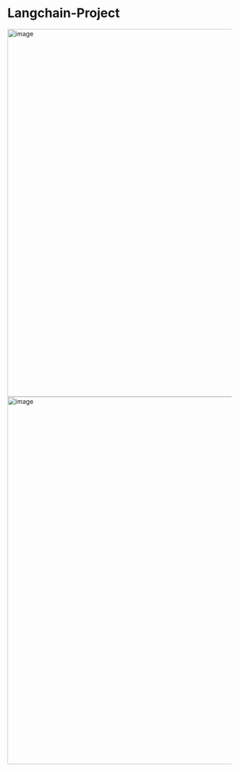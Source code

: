 # Langchain-Project
<img width="1438" height="826" alt="image" src="https://github.com/user-attachments/assets/057567d4-7941-46f2-90f8-2a5a8f22718e" />
<img width="1438" height="826" alt="image" src="https://github.com/user-attachments/assets/2ac482a0-9a1e-426e-918e-9c9fe396b683" />


